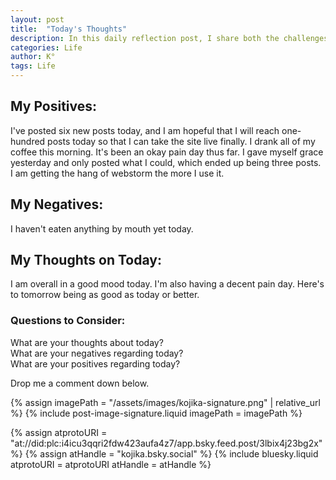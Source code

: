 ```yaml
---
layout: post
title:  "Today's Thoughts"
description: In this daily reflection post, I share both the challenges and bright moments of my day. Despite dealing with chronic pain, late starts, and worried moments, I found joy in unexpected places - like some meaningful progress with my work. I'm learning to acknowledge both the ups and downs, celebrating small victories like posting content even when I don't feel like doing it. This kind of honest daily check-in helps me stay grounded and might become a regular feature of my blog.
categories: Life
author: K°
tags: Life
---
```

## My Positives:
I've posted six new posts today, and I am hopeful that I will reach one-hundred posts today so that I can take the site live finally.
I drank all of my coffee this morning.
It's been an okay pain day thus far.
I gave myself grace yesterday and only posted what I could, which ended up being three posts.
I am getting the hang of webstorm the more I use it.

## My Negatives:
I haven't eaten anything by mouth yet today.

## My Thoughts on Today:
I am overall in a good mood today. I'm also having a decent pain day. Here's to tomorrow being as good as today or better.

### Questions to Consider:
What are your thoughts about today?  
What are your negatives regarding today?  
What are your positives regarding today?

Drop me a comment down below.

<!-- signature -->
{% assign imagePath = "/assets/images/kojika-signature.png" | relative_url %}
{% include post-image-signature.liquid imagePath = imagePath %}

<!-- comments -->
{% assign atprotoURI = "at://did:plc:i4icu3qqri2fdw423aufa4z7/app.bsky.feed.post/3lbix4j23bg2x" %}
{% assign atHandle = "kojika.bsky.social" %}
{% include bluesky.liquid atprotoURI = atprotoURI atHandle = atHandle %}